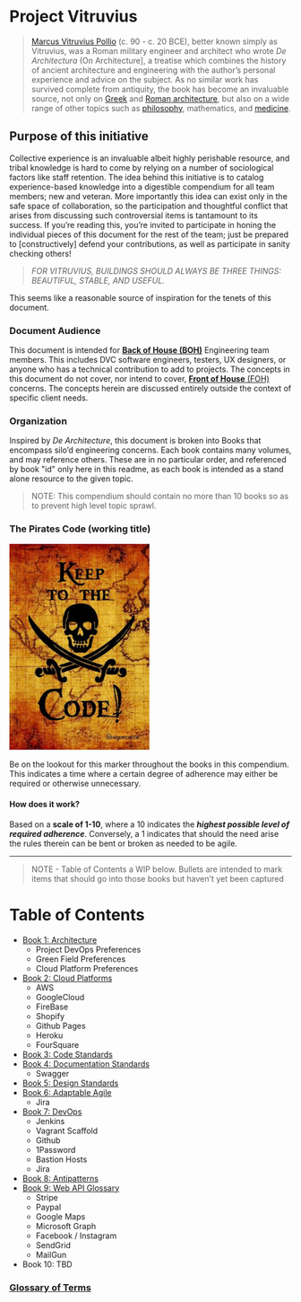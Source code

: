 # Project Vitruvius
> [Marcus Vitruvius Pollio](https://www.ancient.eu/Vitruvius/) (c. 90 - c. 20 BCE), better known simply as Vitruvius, was a Roman military engineer and architect who wrote _De Architectura_ (On Architecture], a treatise which combines the history of ancient architecture and engineering with the author’s personal experience and advice on the subject. As no similar work has survived complete from antiquity, the book has become an invaluable source, not only on  [Greek](https://www.ancient.eu/greek/)  and  [Roman architecture](https://www.ancient.eu/Roman_Architecture/), but also on a wide range of other topics such as [philosophy](https://www.ancient.eu/philosophy/), mathematics, and [medicine](https://www.ancient.eu/medicine/).

## Purpose of this initiative
Collective experience is an invaluable albeit highly perishable resource, and tribal knowledge is hard to come by relying on a number of sociological factors like staff retention. The idea behind this initiative is to catalog experience-based knowledge into a digestible compendium for all team members; new and veteran. More importantly this idea can exist only in the safe space of collaboration, so the participation and thoughtful conflict that arises from discussing such controversial items is tantamount to its success. If you’re reading this, you’re invited to participate in honing the individual pieces of this document for the rest of the team; just be prepared to [constructively] defend your contributions, as well as participate in sanity checking others!

> *FOR VITRUVIUS, BUILDINGS SHOULD ALWAYS BE THREE THINGS: BEAUTIFUL, STABLE, AND USEFUL.*

This seems like a reasonable source of inspiration for the tenets of this document.

### Document Audience
This document is intended for [**Back of House (BOH)**](./glossary#boh) Engineering team members. This includes DVC software engineers, testers, UX designers, or anyone who has a technical contribution to add to projects. The concepts in this document do not cover, nor intend to cover, [**Front of House** (FOH)](./glossary#foh) concerns. The concepts herein are discussed entirely outside the context of specific client needs.

### Organization
Inspired by _De Architecture_, this document is broken into Books that encompass silo’d engineering concerns. Each book contains many volumes, and may reference others. These are in no particular order, and referenced by book "id" only here in this readme, as each book is intended as a stand alone resource to the given topic.

> NOTE: This compendium should contain no more than 10 books so as to prevent high level topic sprawl.

### The Pirates Code (working title)
<section>
  <img src="images/pirates_code.jpg" width="250" />
  <p>
    Be on the lookout for this marker throughout the books in this compendium. This indicates a time where a certain degree of adherence may either be required or otherwise unnecessary.
  </p>
  <h4>How does it work?</h4>
  <p>
    Based on a <strong>scale of 1-10</strong>, where a 10 indicates the <em><strong>highest possible level of required adherence</strong></em>. Conversely, a 1 indicates that should the need arise the rules therein can be bent or broken as needed to be agile.
  </p>
</section>
<div style="clear:left;"></div>
<hr />

> NOTE - Table of Contents a WIP below. Bullets are intended to mark items that should go into those books but haven't yet been captured

# Table of Contents 
* [Book 1: Architecture](./books/architecture/index.md)
  * Project DevOps Preferences
  * Green Field Preferences
  * Cloud Platform Preferences
* [Book 2: Cloud Platforms](./books/cloud-platforms/index.md)
  * AWS
  * GoogleCloud
  * FireBase
  * Shopify
  * Github Pages
  * Heroku
  * FourSquare
* [Book 3: Code Standards](./books/code-standards/index.md)
* [Book 4: Documentation Standards](./books/documentation-standards/index.md)
  * Swagger
* [Book 5: Design Standards](./books/design-standards/index.md)
* [Book 6: Adaptable Agile](./books/agile/index.md)
  * Jira
* [Book 7: DevOps](./books/devops/index.md)
  * Jenkins
  * Vagrant Scaffold
  * Github
  * 1Password
  * Bastion Hosts
  * Jira
* [Book 8: Antipatterns](./books/antipatterns/index.md)
* [Book 9: Web API Glossary](./books/api-glossary/index.md)
  * Stripe
  * Paypal
  * Google Maps
  * Microsoft Graph
  * Facebook / Instagram
  * SendGrid
  * MailGun
* Book 10: TBD

### [Glossary of Terms](./glossary.md)